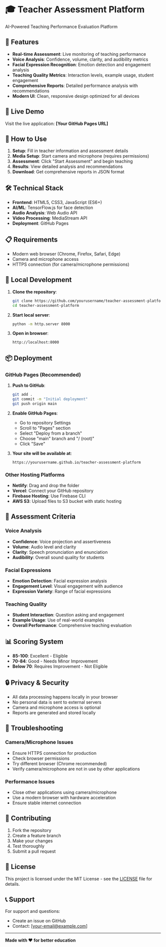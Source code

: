 # 🎓 Teacher Assessment Platform

AI-Powered Teaching Performance Evaluation Platform

## 🌟 Features

- **Real-time Assessment**: Live monitoring of teaching performance
- **Voice Analysis**: Confidence, volume, clarity, and audibility metrics
- **Facial Expression Recognition**: Emotion detection and engagement analysis
- **Teaching Quality Metrics**: Interaction levels, example usage, student engagement
- **Comprehensive Reports**: Detailed performance analysis with recommendations
- **Modern UI**: Clean, responsive design optimized for all devices

## 🚀 Live Demo

Visit the live application: **[Your GitHub Pages URL]**

## 📱 How to Use

1. **Setup**: Fill in teacher information and assessment details
2. **Media Setup**: Start camera and microphone (requires permissions)
3. **Assessment**: Click "Start Assessment" and begin teaching
4. **Results**: View detailed analysis and recommendations
5. **Download**: Get comprehensive reports in JSON format

## 🛠️ Technical Stack

- **Frontend**: HTML5, CSS3, JavaScript (ES6+)
- **AI/ML**: TensorFlow.js for face detection
- **Audio Analysis**: Web Audio API
- **Video Processing**: MediaStream API
- **Deployment**: GitHub Pages

## 📋 Requirements

- Modern web browser (Chrome, Firefox, Safari, Edge)
- Camera and microphone access
- HTTPS connection (for camera/microphone permissions)

## 🔧 Local Development

1. **Clone the repository**:
   ```bash
   git clone https://github.com/yourusername/teacher-assessment-platform.git
   cd teacher-assessment-platform
   ```

2. **Start local server**:
   ```bash
   python -m http.server 8000
   ```

3. **Open in browser**:
   ```
   http://localhost:8000
   ```

## 📦 Deployment

### GitHub Pages (Recommended)

1. **Push to GitHub**:
   ```bash
   git add .
   git commit -m "Initial deployment"
   git push origin main
   ```

2. **Enable GitHub Pages**:
   - Go to repository Settings
   - Scroll to "Pages" section
   - Select "Deploy from a branch"
   - Choose "main" branch and "/ (root)"
   - Click "Save"

3. **Your site will be available at**:
   ```
   https://yourusername.github.io/teacher-assessment-platform
   ```

### Other Hosting Platforms

- **Netlify**: Drag and drop the folder
- **Vercel**: Connect your GitHub repository
- **Firebase Hosting**: Use Firebase CLI
- **AWS S3**: Upload files to S3 bucket with static hosting

## 🎯 Assessment Criteria

### Voice Analysis
- **Confidence**: Voice projection and assertiveness
- **Volume**: Audio level and clarity
- **Clarity**: Speech pronunciation and enunciation
- **Audibility**: Overall sound quality for students

### Facial Expressions
- **Emotion Detection**: Facial expression analysis
- **Engagement Level**: Visual engagement with audience
- **Expression Variety**: Range of facial expressions

### Teaching Quality
- **Student Interaction**: Question asking and engagement
- **Example Usage**: Use of real-world examples
- **Overall Performance**: Comprehensive teaching evaluation

## 📊 Scoring System

- **85-100**: Excellent - Eligible
- **70-84**: Good - Needs Minor Improvement
- **Below 70**: Requires Improvement - Not Eligible

## 🔒 Privacy & Security

- All data processing happens locally in your browser
- No personal data is sent to external servers
- Camera and microphone access is optional
- Reports are generated and stored locally

## 🐛 Troubleshooting

### Camera/Microphone Issues
- Ensure HTTPS connection for production
- Check browser permissions
- Try different browser (Chrome recommended)
- Verify camera/microphone are not in use by other applications

### Performance Issues
- Close other applications using camera/microphone
- Use a modern browser with hardware acceleration
- Ensure stable internet connection

## 🤝 Contributing

1. Fork the repository
2. Create a feature branch
3. Make your changes
4. Test thoroughly
5. Submit a pull request

## 📄 License

This project is licensed under the MIT License - see the [LICENSE](LICENSE) file for details.

## 📞 Support

For support and questions:
- Create an issue on GitHub
- Contact: [your-email@example.com]

---

**Made with ❤️ for better education**